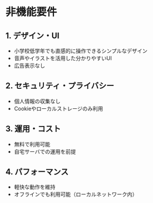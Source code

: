 # 非機能要件

## 1. デザイン・UI
- 小学校低学年でも直感的に操作できるシンプルなデザイン
- 音声やイラストを活用した分かりやすいUI
- 広告表示なし

## 2. セキュリティ・プライバシー
- 個人情報の収集なし
- Cookieやローカルストレージのみ利用

## 3. 運用・コスト
- 無料で利用可能
- 自宅サーバでの運用を前提

## 4. パフォーマンス
- 軽快な動作を維持
- オフラインでも利用可能（ローカルネットワーク内）